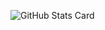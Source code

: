 ![GitHub Stats Card](https://github-readme-stats.vercel.app/api?username=lawliet89&show_icons=true&count_private=true&theme=radical)
<!--![Top Languages Card](https://github-readme-stats.vercel.app/api/top-langs/?username=lawliet89&layout=compact&theme=radical)-->
